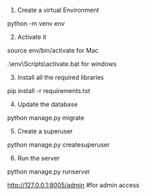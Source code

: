 1. Create a virtual Environment

python -m venv env

2. Activate it

source env/bin/activate for Mac

.\env\Scripts\activate.bat for windows

3. Install all the required libraries

pip install -r requirements.txt

4. Update the database

python manage.py migrate 

5. Create a superuser

python manage.py createsuperuser

6. Run the server

python manage.py runserver

http://127.0.0.1:8005/admin #for admin access